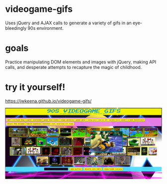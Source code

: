 # videogame-gifs
Uses jQuery and AJAX calls to generate a variety of gifs in an eye-bleedingly 90s environment.

# goals
Practice manipulating DOM elements and images with jQuery, making API calls, and desperate attempts to recapture the magic of childhood.

# try it yourself!
https://jwkeena.github.io/videogame-gifs/

![](videogame-gifs.png)

